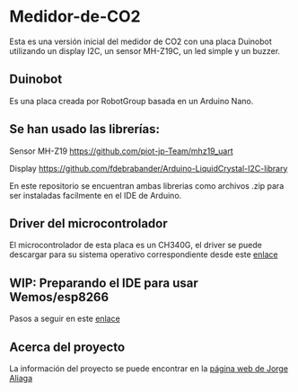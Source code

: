 # Medidor-de-CO2
Esta es una versión inicial del medidor de CO2 con una placa Duinobot utilizando un display I2C, un sensor MH-Z19C, un led simple y un buzzer.

## Duinobot
Es una placa creada por RobotGroup basada en un Arduino Nano.

## Se han usado las librerías:
Sensor MH-Z19  https://github.com/piot-jp-Team/mhz19_uart 

Display https://github.com/fdebrabander/Arduino-LiquidCrystal-I2C-library 

En este repositorio se encuentran ambas librerias como archivos .zip para ser instaladas facilmente en el IDE de Arduino.

## Driver del microcontrolador
El microcontrolador de esta placa es un CH340G, el driver se puede descargar para su sistema operativo correspondiente desde este [enlace](http://www.wch.cn/download/CH341SER_EXE.html)

## WIP: Preparando el IDE para usar Wemos/esp8266
Pasos a seguir en este [enlace](https://github.com/esp8266/Arduino#installing-with-boards-manager)

## Acerca del proyecto
La información del proyecto se puede encontrar en la [página web de Jorge Aliaga](http://www.jorgealiaga.com.ar/?page_id=2864)
